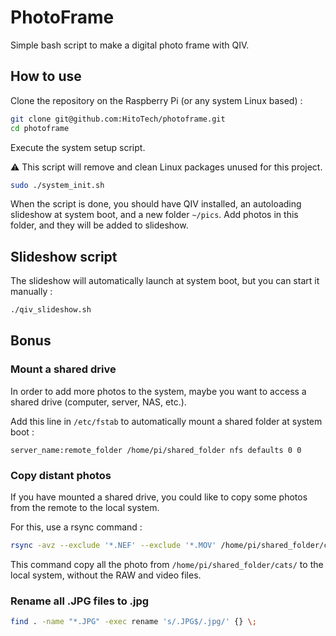 # PhotoFrame

Simple bash script to make a digital photo frame with QIV.

## How to use

Clone the repository on the Raspberry Pi (or any system Linux based) :

```bash
git clone git@github.com:HitoTech/photoframe.git
cd photoframe
```

Execute the system setup script. 

:warning: This script will remove and clean Linux packages unused for this project.

```bash
sudo ./system_init.sh
```

When the script is done, you should have QIV installed, an autoloading slideshow at system boot, and a new folder `~/pics`. Add photos in this folder, and they will be added to slideshow.

## Slideshow script

The slideshow will automatically launch at system boot, but you can start it manually :

```bash
./qiv_slideshow.sh
```

## Bonus

### Mount a shared drive

In order to add more photos to the system, maybe you want to access a shared drive (computer, server, NAS, etc.).

Add this line in `/etc/fstab` to automatically mount a shared folder at system boot :

```
server_name:remote_folder /home/pi/shared_folder nfs defaults 0 0
```

### Copy distant photos

If you have mounted a shared drive, you could like to copy some photos from the remote to the local system.

For this, use a rsync command :

```bash
rsync -avz --exclude '*.NEF' --exclude '*.MOV' /home/pi/shared_folder/cats/ /home/pi/pics/cats/
```

This command copy all the photo from `/home/pi/shared_folder/cats/` to the local system, without the RAW and video files.

### Rename all .JPG files to .jpg

```bash
find . -name "*.JPG" -exec rename 's/.JPG$/.jpg/' {} \;
```
